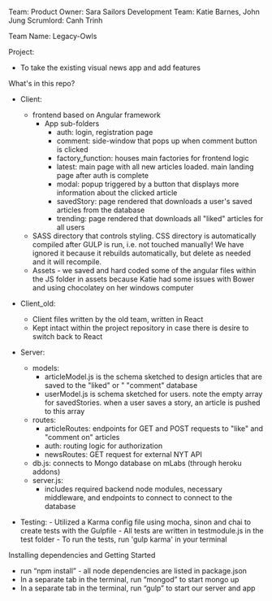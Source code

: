 Team:
  Product Owner: Sara Sailors
  Development Team: Katie Barnes, John Jung
  Scrumlord: Canh Trinh

Team Name: Legacy-Owls

Project: 
  - To take the existing visual news app and add features 

What's in this repo?

* Client: 
  - frontend based on Angular framework
      - App sub-folders
          - auth: login, registration page
          - comment: side-window that pops up when comment button is clicked
          - factory_function: houses main factories for frontend logic
          - latest: main page with all new articles loaded. main landing page after 
            auth is complete
          - modal: popup triggered by a button that displays more information about the clicked article
          - savedStory: page rendered that downloads a user's saved articles from the database
          - trending: page rendered that downloads all "liked" articles for all users
  - SASS directory that controls styling. CSS directory is automatically compiled
    after GULP is run, i.e. not touched manually! We have ignored it because it rebuilds automatically,
    but delete as needed and it will recompile.
  - Assets - we saved and hard coded some of the angular files within the JS folder in assets because Katie
    had some issues with Bower and using chocolatey on her windows computer

* Client_old:
  - Client files written by the old team, written in React
  - Kept intact within the project repository in case there is desire to switch back to React

* Server:
  - models: 
      - articleModel.js is the schema sketched to design articles that are saved to the "liked" or "
        "comment" database
      - userModel.js is schema sketched for users. note the empty array for savedStories. when a user
        saves a story, an article is pushed to this array
  - routes:
      - articleRoutes: endpoints for GET and POST requests to "like" and "comment on" articles
      - auth: routing logic for authorization
      - newsRoutes: GET request for external NYT API
  - db.js: connects to Mongo database on mLabs (through heroku addons)
  - server.js: 
      - includes required backend node modules, necessary middleware, and endpoints to connect to 
        connect to the database

* Testing:
        - Utilized a Karma config file using mocha, sinon and chai to create tests with the Gulpfile
        - All tests are written in testmodule.js in the test folder
        - To run the tests, run 'gulp karma' in your terminal


Installing dependencies and Getting Started

- run “npm install” - all node dependencies are listed in package.json
- In a separate tab in the terminal, run “mongod” to start mongo up
- In a separate tab in the terminal, run “gulp” to start our server and app